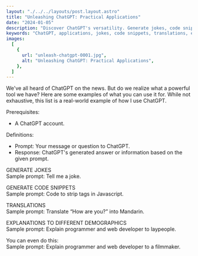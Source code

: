 ```yaml
---
layout: "./../../layouts/post.layout.astro"
title: "Unleashing ChatGPT: Practical Applications"
date: "2024-01-05"
description: "Discover ChatGPT's versatility. Generate jokes, code snippets, translations, and explanations for various demographics. Dive into this real-world guide on using ChatGPT effectively."
keywords: "ChatGPT, applications, jokes, code snippets, translations, explanations, technology"
images:
  [
    {
      url: "unleash-chatgpt-0001.jpg",
      alt: "Unleashing ChatGPT: Practical Applications",
    },
  ]
---
```


We've all heard of ChatGPT on the news. But do we realize what a powerful tool we have? Here are some examples of what you can use it for. While not exhaustive, this list is a real-world example of how I use ChatGPT.

Prerequisites:

- A ChatGPT account.

Definitions:

- Prompt: Your message or question to ChatGPT.
- Response: ChatGPT's generated answer or information based on the given prompt.

GENERATE JOKES<br>
Sample prompt: Tell me a joke.

GENERATE CODE SNIPPETS<br>
Sample prompt: Code to strip tags in Javascript.

TRANSLATIONS<br>
Sample prompt: Translate “How are you?” into Mandarin.

EXPLANATIONS TO DIFFERENT DEMOGRAPHICS<br>
Sample prompt: Explain programmer and web developer to laypeople.

You can even do this:<br>
Sample prompt: Explain programmer and web developer to a filmmaker.
